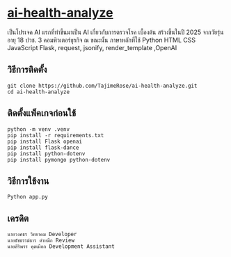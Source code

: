 # [ai-health-analyze](https://github.com/TajimeRose/ai-health-analyze)

เป็นโปรเจค AI แรกที่ทำขึ้นมาเป็น AI เกี่ยวกับการตรวจโรค เบื้องต้น สร้างขึ้นในปี 2025 
จากวัยรุ่น อายุ 18 ปวช. 3 คอมพิวเตอร์ธุรกิจ ณ ขณะนั้น 
ภาษาหลักที่ใช้ 
Python HTML CSS JavaScript
Flask, request, jsonify, render_template ,OpenAI

## วิธีการติดตั้ง
	git clone https://github.com/TajimeRose/ai-health-analyze.git
	cd ai-health-analyze

## ติดตั้งแพ็คเกจก่อนใช้
	python -m venv .venv
	pip install -r requirements.txt
	pip install Flask openai
	pip install flask-dance
	pip install python-dotenv
	pip install pymongo python-dotenv

## วิธีการใช้งาน
	Python app.py

## เครดิต

	นายวงศธร วิทยาคม Developer
	นายธัชธรรม์ธาร ดำหมึก Review
	นายสิริพรร คุตเผือก Development Assistant

